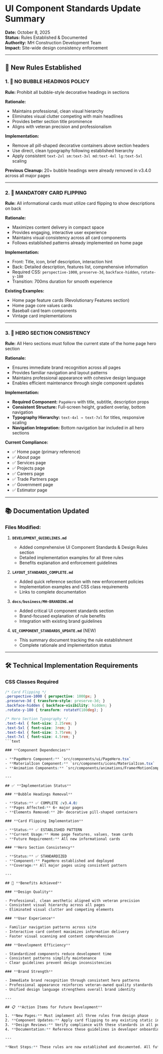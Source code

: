 # UI Component Standards Update Summary

**Date:** October 8, 2025  
**Status:** Rules Established & Documented  
**Authority:** MH Construction Development Team  
**Impact:** Site-wide design consistency enforcement

---

## 🎯 **New Rules Established**

### **1. 🚫 NO BUBBLE HEADINGS POLICY**

**Rule:** Prohibit all bubble-style decorative headings in sections

**Rationale:**

- Maintains professional, clean visual hierarchy
- Eliminates visual clutter competing with main headlines
- Provides better section title prominence
- Aligns with veteran precision and professionalism

**Implementation:**

- Remove all pill-shaped decorative containers above section headers
- Use direct, clean typography following established hierarchy
- Apply consistent `text-2xl sm:text-3xl md:text-4xl lg:text-5xl` scaling

**Previous Cleanup:** 20+ bubble headings were already removed in v3.4.0 across all major pages

---

### **2. 🎴 MANDATORY CARD FLIPPING**

**Rule:** All informational cards must utilize card flipping to show descriptions on back

**Rationale:**

- Maximizes content delivery in compact space
- Provides engaging, interactive user experience
- Maintains visual consistency across all card components
- Follows established patterns already implemented on home page

**Implementation:**

- Front: Title, icon, brief description, interaction hint
- Back: Detailed description, features list, comprehensive information
- Required CSS: `perspective-1000`, `preserve-3d`, `backface-hidden`, `rotate-y-180`
- Transition: 700ms duration for smooth experience

**Existing Examples:**

- Home page feature cards (Revolutionary Features section)
- Home page core values cards
- Baseball card team components
- Vintage card implementations

---

### **3. 🦸 HERO SECTION CONSISTENCY**

**Rule:** All Hero sections must follow the current state of the home page hero section

**Rationale:**

- Ensures immediate brand recognition across all pages
- Provides familiar navigation and layout patterns
- Maintains professional appearance with cohesive design language
- Enables efficient maintenance through single component updates

**Implementation:**

- **Required Component:** `PageHero` with title, subtitle, description props
- **Consistent Structure:** Full-screen height, gradient overlay, bottom navigation
- **Typography Hierarchy:** `text-4xl → text-7xl` for titles, responsive scaling
- **Navigation Integration:** Bottom navigation bar included in all hero sections

**Current Compliance:**

- ✅ Home page (primary reference)
- ✅ About page
- ✅ Services page
- ✅ Projects page
- ✅ Careers page
- ✅ Trade Partners page
- ✅ Government page
- ✅ Estimator page

---

## 📚 **Documentation Updated**

### **Files Modified:**

1. **`DEVELOPMENT_GUIDELINES.md`**
   - Added comprehensive UI Component Standards & Design Rules section
   - Detailed implementation examples for all three rules
   - Benefits explanation and enforcement guidelines

2. **`LAYOUT_STANDARDS_COMPLETE.md`**
   - Added quick reference section with new enforcement policies
   - Implementation examples and CSS class requirements
   - Links to complete documentation

3. **`docs/business/MH-BRANDING.md`**
   - Added critical UI component standards section
   - Brand-focused explanation of rule benefits
   - Integration with existing brand guidelines

4. **`UI_COMPONENT_STANDARDS_UPDATE.md`** (NEW)
   - This summary document tracking the rule establishment
   - Complete rationale and implementation status

---

## 🛠 **Technical Implementation Requirements**

### **CSS Classes Required**

```css
/* Card Flipping */
.perspective-1000 { perspective: 1000px; }
.preserve-3d { transform-style: preserve-3d; }
.backface-hidden { backface-visibility: hidden; }
.rotate-y-180 { transform: rotateY(180deg); }

/* Hero Section Typography */
.text-4xl { font-size: 2.25rem; }
.text-5xl { font-size: 3rem; }
.text-6xl { font-size: 3.75rem; }
.text-7xl { font-size: 4.5rem; }
```text

### **Component Dependencies**

- **PageHero Component:** `src/components/ui/PageHero.tsx`
- **MaterialIcon Component:** `src/components/icons/MaterialIcon.tsx`
- **Animation Components:** `src/components/animations/FramerMotionComponents.tsx`

---

## ✅ **Implementation Status**

### **Bubble Headings Removal**

- **Status:** ✅ COMPLETE (v3.4.0)
- **Pages Affected:** 6+ major pages
- **Elements Removed:** 20+ decorative pill-shaped containers

### **Card Flipping Implementation**

- **Status:** ✅ ESTABLISHED PATTERN
- **Current Usage:** Home page features, values, team cards
- **Future Requirement:** All new informational cards

### **Hero Section Consistency**

- **Status:** ✅ STANDARDIZED
- **Component:** PageHero established and deployed
- **Coverage:** All major pages using consistent pattern

---

## 🎯 **Benefits Achieved**

### **Design Quality**

- Professional, clean aesthetic aligned with veteran precision
- Consistent visual hierarchy across all pages
- Eliminated visual clutter and competing elements

### **User Experience**

- Familiar navigation patterns across site
- Interactive card content maximizes information delivery
- Faster visual scanning and content comprehension

### **Development Efficiency**

- Standardized components reduce development time
- Consistent patterns simplify maintenance
- Clear guidelines prevent design inconsistencies

### **Brand Strength**

- Immediate brand recognition through consistent hero patterns
- Professional appearance reinforces veteran-owned quality standards
- Unified design language strengthens overall brand identity

---

## 📋 **Action Items for Future Development**

1. **New Pages:** Must implement all three rules from design phase
2. **Component Updates:** Apply card flipping to any existing static informational cards
3. **Design Reviews:** Verify compliance with these standards in all pull requests
4. **Documentation:** Reference these guidelines in developer onboarding

---

**Next Steps:** These rules are now established and documented. All future development must comply with these standards to maintain the professional, consistent user experience that defines MH Construction's digital presence.
